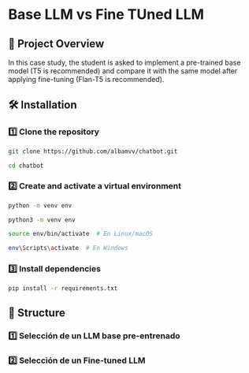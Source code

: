 # Base LLM vs Fine TUned LLM

## 📌 Project Overview  
In this case study, the student is asked to implement a pre-trained base model (T5 is recommended) and compare it with the same model after applying fine-tuning (Flan-T5 is recommended).



## 🛠️ Installation  

### 1️⃣ Clone the repository  
```bash 
git clone https://github.com/albamvv/chatbot.git
```
```bash 
cd chatbot
```

### 2️⃣ Create and activate a virtual environment
```bash  
python -m venv env 
```
```bash
python3 -m venv env
```

```bash 
source env/bin/activate  # En Linux/macOS
```

```bash
env\Scripts\activate  # En Windows
```
### 3️⃣ Install dependencies 
```bash  
pip install -r requirements.txt 
```



## 📝 Structure

### 1️⃣ Selección de un LLM base pre-entrenado

### 2️⃣ Selección de un Fine-tuned LLM
